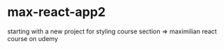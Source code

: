 # max-react-app2
starting with a new project for styling course section => maximilian react course on udemy
